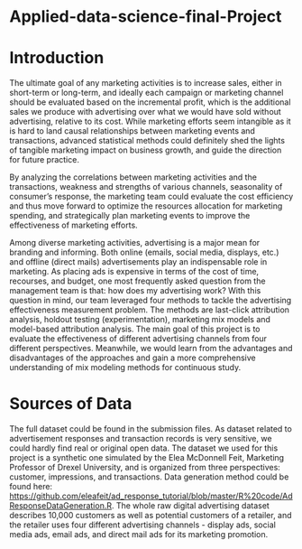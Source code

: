 # Applied-data-science-final-Project

# Introduction

The ultimate goal of any marketing activities is to increase sales, either in short-term or long-term, and ideally each campaign or marketing channel should be evaluated based on the incremental profit, which is the additional sales we produce with advertising over what we would have sold without advertising, relative to its cost. While marketing efforts seem intangible as it is hard to land causal relationships between marketing events and transactions, advanced statistical methods could definitely shed the lights of tangible marketing impact on business growth, and guide the direction for future practice. 

By analyzing the correlations between marketing activities and the transactions, weakness and strengths of various channels, seasonality of consumer’s response, the marketing team could evaluate the cost efficiency and thus move forward to optimize the resources allocation for marketing spending, and strategically plan marketing events to improve the effectiveness of marketing efforts.

Among diverse marketing activities, advertising is a major mean for branding and informing. Both online (emails, social media, displays, etc.) and offline (direct mails) advertisements play an indispensable role in marketing. As placing ads is expensive in terms of the cost of time, recourses, and budget, one most frequently asked question from the management team is that: how does my advertising work? With this question in mind, our team leveraged four methods to tackle the advertising effectiveness measurement problem. The methods are last-click attribution analysis, holdout testing (experimentation), marketing mix models and model-based attribution analysis.  The main goal of this project is to evaluate the effectiveness of different advertising channels from four different perspectives. Meanwhile, we would learn from the advantages and disadvantages of the approaches and gain a more comprehensive understanding of mix modeling methods for continuous study.


# Sources of Data

The full dataset could be found in the submission files. As dataset related to advertisement responses and transaction records is very sensitive, we could hardly find real or original open data. The dataset we used for this project is a synthetic one simulated by the Elea McDonnell Feit, Marketing Professor of Drexel University, and is organized from three perspectives: customer, impressions, and transactions. Data generation method could be found here: https://github.com/eleafeit/ad_response_tutorial/blob/master/R%20code/AdResponseDataGeneration.R. The whole raw digital advertising dataset describes 10,000 customers as well as potential customers of a retailer, and the retailer uses four different advertising channels - display ads, social media ads, email ads, and direct mail ads for its marketing promotion.
